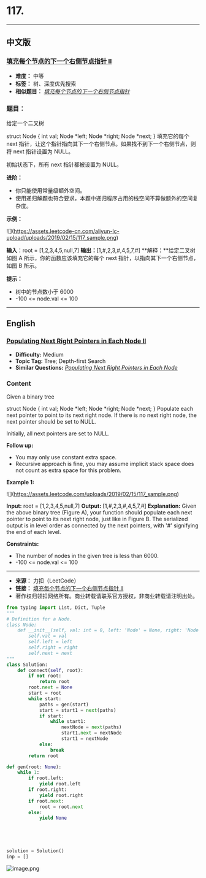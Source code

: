 # **117.**

------

## **中文版**
### [**填充每个节点的下一个右侧节点指针 II**](https://leetcode-cn.com/problems/populating-next-right-pointers-in-each-node-ii/)

- **难度：** 中等
- **标签：** 树、深度优先搜索
- **相似题目：** [*填充每个节点的下一个右侧节点指针*](https://leetcode-cn.com/problems/populating-next-right-pointers-in-each-node/)


### **题目：**

给定一个二叉树

 struct Node { int val; Node *left; Node *right; Node *next; } 填充它的每个 next 指针，让这个指针指向其下一个右侧节点。如果找不到下一个右侧节点，则将 next 指针设置为 NULL。

 初始状态下，所有 next 指针都被设置为 NULL。

  

 **进阶：**

 
 * 你只能使用常量级额外空间。
 * 使用递归解题也符合要求，本题中递归程序占用的栈空间不算做额外的空间复杂度。
 
  

 **示例：**

 !\[\](https://assets.leetcode-cn.com/aliyun-lc-upload/uploads/2019/02/15/117_sample.png)

 **输入**：root = \[1,2,3,4,5,null,7\] **输出：**\[1,#,2,3,#,4,5,7,#\] **解释：**给定二叉树如图 A 所示，你的函数应该填充它的每个 next 指针，以指向其下一个右侧节点，如图 B 所示。  

 **提示：**

 
 * 树中的节点数小于 6000
 * -100 <= node.val <= 100
 
  

 
 
 


------


## **English**
### [**Populating Next Right Pointers in Each Node II**](https://leetcode-cn.com/problems/populating-next-right-pointers-in-each-node-ii/)

- **Difficulty:** Medium
- **Topic Tag:** Tree; Depth-first Search
- **Similar Questions:** [*Populating Next Right Pointers in Each Node*](https://leetcode-cn.com/problems/populating-next-right-pointers-in-each-node/)

### **Content**

Given a binary tree

  struct Node { int val; Node *left; Node *right; Node *next; }  Populate each next pointer to point to its next right node. If there is no next right node, the next pointer should be set to NULL.

 Initially, all next pointers are set to NULL.

  

 **Follow up:**

 
 * You may only use constant extra space.
 * Recursive approach is fine, you may assume implicit stack space does not count as extra space for this problem.
 
  

 **Example 1:**

 !\[\](https://assets.leetcode.com/uploads/2019/02/15/117_sample.png)

  **Input:** root = \[1,2,3,4,5,null,7\] **Output:** \[1,#,2,3,#,4,5,7,#\] **Explanation:** Given the above binary tree (Figure A), your function should populate each next pointer to point to its next right node, just like in Figure B. The serialized output is in level order as connected by the next pointers, with '#' signifying the end of each level.   

 **Constraints:**

 
 * The number of nodes in the given tree is less than 6000.
 * -100 <= node.val <= 100
 
 


------


- **来源：** 力扣（LeetCode）
- **链接：** [填充每个节点的下一个右侧节点指针 II](https://leetcode-cn.com/problems/populating-next-right-pointers-in-each-node-ii/)
- 著作权归领扣网络所有。商业转载请联系官方授权，非商业转载请注明出处。



```python
from typing import List, Dict, Tuple
"""
# Definition for a Node.
class Node:
    def __init__(self, val: int = 0, left: 'Node' = None, right: 'Node' = None, next: 'Node' = None):
        self.val = val
        self.left = left
        self.right = right
        self.next = next
"""
class Solution:
    def connect(self, root):
        if not root:
            return root
        root.next = None
        start = root 
        while start:
            paths = gen(start)
            start = start1 = next(paths)
            if start:
                while start1:
                    nextNode = next(paths)
                    start1.next = nextNode
                    start1 = nextNode
            else:
                break
        return root

def gen(root: None):
    while 1:
        if root.left:
            yield root.left
        if root.right:
            yield root.right
        if root.next:
            root = root.next
        else:
            yield None
        




solution = Solution()
inp = []

```

![image.png](attachment:152ee32b-a761-4c02-a18c-242a1f395690.png)
